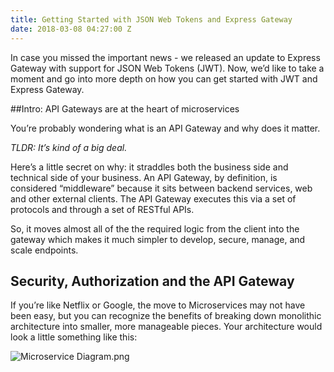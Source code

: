 ```yaml
---
title: Getting Started with JSON Web Tokens and Express Gateway
date: 2018-03-08 04:27:00 Z
---
```


In case you missed the important news - we released an update to Express Gateway with support for JSON Web Tokens (JWT). Now, we’d like to take a moment and go into more depth on how you can get started with JWT and Express Gateway.

##Intro: API Gateways are at the heart of microservices

You’re probably wondering what is an API Gateway and why does it matter.

*TLDR: It’s kind of a big deal.*

Here’s a little secret on why: it straddles both the business side and technical side of your business. An API Gateway, by definition,  is considered “middleware” because it sits between backend services, web and other external clients. The API Gateway executes this via a set of protocols and through a set of RESTful APIs.

So, it moves almost all of the the required logic from the client into the gateway which makes it much simpler to develop, secure, manage, and scale endpoints.

## Security, Authorization and the API Gateway
If you’re like Netflix or Google, the move to Microservices may not have been easy, but you can recognize the benefits of breaking down monolithic architecture into smaller, more manageable pieces. Your architecture would look a little something like this:

![Microservice Diagram.png](/uploads/Microservice%20Diagram.png)

